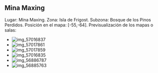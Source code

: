 ## Mina Maxing
Lugar: Mina Maxing.
Zona: Isla de Frigost.
Subzona: Bosque de los Pinos Perdidos.
Posición en el mapa: [-55,-64].
Previsualización de los mapas o salas:
- ![img_57016837](https://media.discordapp.net/attachments/1115311447145193482/1115361482113306664/57016837.jpg)
- ![img_57017861](https://media.discordapp.net/attachments/1115311447145193482/1115361510651351100/57017861.jpg)
- ![img_57017859](https://media.discordapp.net/attachments/1115311447145193482/1115361508730355762/57017859.jpg)
- ![img_57016835](https://media.discordapp.net/attachments/1115311447145193482/1115361480418787418/57016835.jpg)
- ![img_56886787](https://media.discordapp.net/attachments/1115311447145193482/1115361443919974580/56886787.jpg)
- ![img_56885763](https://media.discordapp.net/attachments/1115311447145193482/1115361414631149659/56885763.jpg)